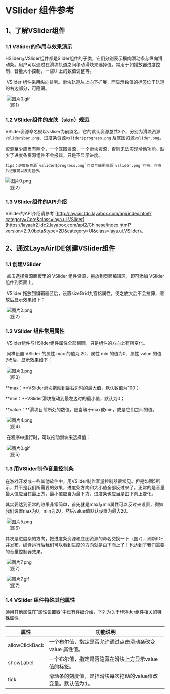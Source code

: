 # VSlider 组件参考



## 1、了解VSlider组件

### 1.1 VSlider的作用与效果演示

​	HSlider与VSlider组件都是Slider组件的子类，它们分别表示横向滑动条与纵向滑动条。用户可以通过在滑块轨道之间移动滑块来选择值。常用于如播放器进度控制、音量大小控制，一些UI上的数值调整等。

​      VSlider 组件采用纵向排列。滑块轨道从上向下扩展，而显示数值的标签位于轨道的右边部分，可隐藏。

​      ![图片0.gif](img/0.gif)<br/>
​    （图1）



### 1.2 VSlider组件的皮肤（skin）规范

​	VSlider资源命名规以vsliser为前缀名，它的默认资源总共3个，分别为滑块资源`vslider$bar.png`、进度条资源`vslider$progress.png` 及底图资源`vslider.png`。

​	资源至少应当有两个，一个底图资源，一个滑块资源，否则无法实现滑动功能。缺少了进度条资源组件不会报错，只是不显示进度。

 	tips：进度条资源`vslider$progress.png`可以与底图资源`vslider.png`互换，互换后进度可以反向显示。

![图片0.png](img/1.png)<br/>
​    （图2）



### 1.3 VSlider组件的API介绍

VSlider的API介绍请参考 [http://layaair.ldc.layabox.com/api/index.html?category=Core&class=laya.ui.VSlider](https://layaair2.ldc2.layabox.com/api2/Chinese/index.html?version=2.9.0beta&type=2D&category=UI&class=laya.ui.VSlider)。



## 2、通过LayaAirIDE创建VSlider组件

### 1.1 创建VSlider

​        点击选择资源面板里的 VSlider 组件资源，拖放到页面编辑区，即可添加 VSlider 组件到页面上。

​       VSlider 拖放到编辑器区后，设置sizeGrid九宫格属性，使之放大后不会拉伸，缩放后显示效果如下：

​        ![图片2.png](img/2.png)<br/>
​    （图2）

### 1.2 VSlider 组件常用属性

​        VSlider组件与HSlider组件属性全部相同，只是组件的方向上有所变化。

​	同样设置 VSlider 的属性 max 的值为 20、属性 min 的值为0、属性 value 的值为5后，显示效果如下：

​        ![图片3.png](img/3.png)<br/>
​    （图3）

**max：**VSlider滑块拖动到最右边时的最大值，默认数值为100；

**min：**VSlider滑块拖动到最左边时的最小值，默认为0；

**value：**滑块目前所处的数值，应当等于max或min，或是它们之间的值。

​        ![图片4.png](img/4.png)<br/>
​    （图4）

​        在程序中运行时，可以拖动滑块来选择值：

​        ![图片0.gif](img/0.gif)<br/>
​    （图5）



### 1.3 用VSlider制作音量控制条

在游戏开发或一些其他软件中，用VSlider制作音量控制器很常见。但是如图5所示，并不是我们所需要的效果，进度条方向和大小值全部反过来了。正常的是音量最大值应当在最上方，最小值应当为最下方，进度条也应当是由下向上变化。

其实要达到正常的效果非常简单，首先就是max与min属性可以反过来设置，例如我们设置max为0，min为20，然后value值默认设置为最大20。

​        ![图片5.png](img/5.png)<br/>
​    （图6）

其次是进度条的方向，把进度条资源和底图资源的命名交换一下（图7），刷新IDE并发布，编译运行后我们可以看到进度的方向就是由下而上了！也达到了我们需要的音量控制器效果。

​        ![图片7.png](img/6.png)<br/>
​    （图7）

​         ![图片7.gif](img/7.gif)<br/>
​    （图7）



### 1.4 VSlider 组件特殊其他属性

 通用其他属性在”属性设置器“中已有详细介绍，下列为关于HSlider组件相关的特殊属性。

| **属性**         | **功能说明**                          |
| -------------- | --------------------------------- |
| allowClickBack | 一个布尔值，指定是否允许通过点击滑动条改变 value 属性值。  |
| showLabel      | 一个布尔值，指定是否隐藏在滑块上方显示value值的标签。     |
| tick           | 滑动条的刻度值，是指滑块每次拖动的value值改变量。默认值为1。 |

 
